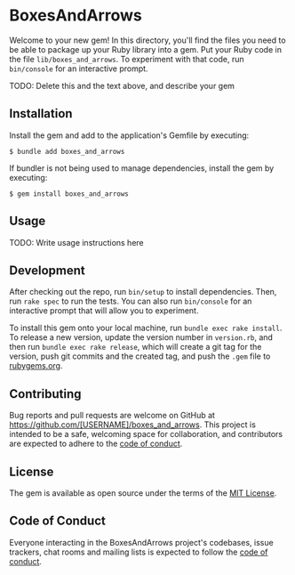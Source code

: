 # BoxesAndArrows

Welcome to your new gem! In this directory, you'll find the files you need to be able to package up your Ruby library into a gem. Put your Ruby code in the file `lib/boxes_and_arrows`. To experiment with that code, run `bin/console` for an interactive prompt.

TODO: Delete this and the text above, and describe your gem

## Installation

Install the gem and add to the application's Gemfile by executing:

    $ bundle add boxes_and_arrows

If bundler is not being used to manage dependencies, install the gem by executing:

    $ gem install boxes_and_arrows

## Usage

TODO: Write usage instructions here

## Development

After checking out the repo, run `bin/setup` to install dependencies. Then, run `rake spec` to run the tests. You can also run `bin/console` for an interactive prompt that will allow you to experiment.

To install this gem onto your local machine, run `bundle exec rake install`. To release a new version, update the version number in `version.rb`, and then run `bundle exec rake release`, which will create a git tag for the version, push git commits and the created tag, and push the `.gem` file to [rubygems.org](https://rubygems.org).

## Contributing

Bug reports and pull requests are welcome on GitHub at https://github.com/[USERNAME]/boxes_and_arrows. This project is intended to be a safe, welcoming space for collaboration, and contributors are expected to adhere to the [code of conduct](https://github.com/[USERNAME]/boxes_and_arrows/blob/main/CODE_OF_CONDUCT.md).

## License

The gem is available as open source under the terms of the [MIT License](https://opensource.org/licenses/MIT).

## Code of Conduct

Everyone interacting in the BoxesAndArrows project's codebases, issue trackers, chat rooms and mailing lists is expected to follow the [code of conduct](https://github.com/[USERNAME]/boxes_and_arrows/blob/main/CODE_OF_CONDUCT.md).

